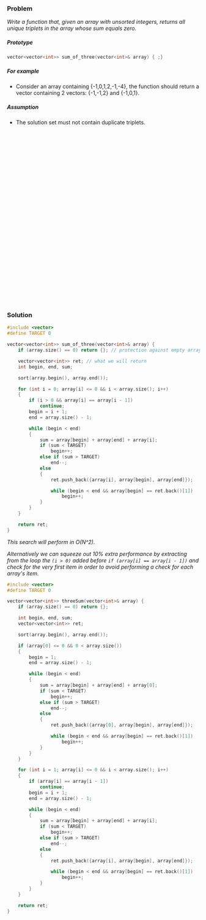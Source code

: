 ### Problem

*Write a function that, given an array with unsorted integers, returns all unique triplets in the array whose sum equals zero.*  

##### Prototype
```c++
vector<vector<int>> sum_of_three(vector<int>& array) { ;}
```

##### For example
* Consider an array containing {-1,0,1,2,-1,-4}, the function should return a vector containing 2 vectors: {-1,-1,2} and {-1,0,1}.

##### Assumption
* The solution set must not contain duplicate triplets.

<pre>




























</pre>


### Solution
```c++
#include <vector>
#define TARGET 0

vector<vector<int>> sum_of_three(vector<int>& array) {
    if (array.size() == 0) return {}; // protection against empty array

    vector<vector<int>> ret; // what we will return
    int begin, end, sum;

    sort(array.begin(), array.end());

    for (int i = 0; array[i] <= 0 && i < array.size(); i++)
    {
        if (i > 0 && array[i] == array[i - 1])
            continue;
        begin = i + 1;
        end = array.size() - 1;

        while (begin < end)
        {
            sum = array[begin] + array[end] + array[i];
            if (sum < TARGET)
                begin++;
            else if (sum > TARGET)
                end--;
            else
            {
                ret.push_back({array[i], array[begin], array[end]});

                while (begin < end && array[begin] == ret.back()[1])
                    begin++;
            }
        }
    }

    return ret;
}
```

*This search will perform in O(N^2).*  

*Alternatively we can squeeze out 10% extra performance by extracting from the loop the ```(i > 0)``` added before ```if (array[i] == array[i - 1])``` and check for the very first item in order to avoid performing a check for each array's item.*  

```c++
#include <vector>
#define TARGET 0

vector<vector<int>> threeSum(vector<int>& array) {
    if (array.size() == 0) return {};

    int begin, end, sum;
    vector<vector<int>> ret;

    sort(array.begin(), array.end());

    if (array[0] <= 0 && 0 < array.size())
    {
        begin = 1;
        end = array.size() - 1;

        while (begin < end)
        {
            sum = array[begin] + array[end] + array[0];
            if (sum < TARGET)
                begin++;
            else if (sum > TARGET)
                end--;
            else
            {
                ret.push_back({array[0], array[begin], array[end]});

                while (begin < end && array[begin] == ret.back()[1])
                    begin++;
            }
        }
    }

    for (int i = 1; array[i] <= 0 && i < array.size(); i++)
    {
        if (array[i] == array[i - 1])
            continue;
        begin = i + 1;
        end = array.size() - 1;

        while (begin < end)
        {
            sum = array[begin] + array[end] + array[i];
            if (sum < TARGET)
                begin++;
            else if (sum > TARGET)
                end--;
            else
            {
                ret.push_back({array[i], array[begin], array[end]});

                while (begin < end && array[begin] == ret.back()[1])
                    begin++;
            }
        }
    }

    return ret;
}
```
